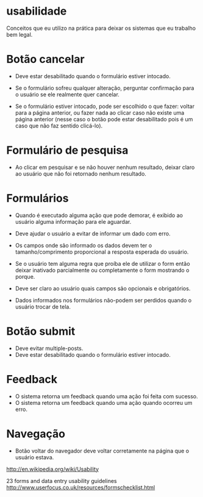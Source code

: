 # usabilidade
Conceitos que eu utilizo na prática para deixar os sistemas que eu trabalho bem legal.

Botão cancelar
==============

 - Deve estar desabilitado quando o formulário estiver intocado. 

 - Se o formulário sofreu qualquer alteração, perguntar confirmação para o usuário se ele realmente quer cancelar.

 - Se o formulário estiver intocado, pode ser escolhido o que fazer: voltar para a página anterior, ou fazer nada ao clicar caso não existe uma página anterior (nesse caso o botão pode estar desabilitado pois é um caso que não faz sentido clicá-lo).


Formulário de pesquisa
======================

 - Ao clicar em pesquisar e se não houver nenhum resultado, deixar claro ao usuário que não foi retornado nenhum resultado.

Formulários
===========

 - Quando é executado alguma ação que pode demorar, é exibido ao usuário alguma informação para ele aguardar.

 - Deve ajudar o usuário a evitar de informar um dado com erro.

 - Os campos onde são informado os dados devem ter o tamanho/comprimento proporcional a resposta esperada do usuário.

 - Se o usuário tem alguma regra que proíba ele de utilizar o form então deixar inativado parcialmente ou completamente o form mostrando o porque.

 - Deve ser claro ao usuário quais campos são opcionais e obrigatórios.

 - Dados informados nos formulários não-podem ser perdidos quando o usuário trocar de tela.

Botão submit
============

 - Deve evitar multiple-posts.
 - Deve estar desabilitado quando o formulário estiver intocado.

Feedback
========

 - O sistema retorna um feedback quando uma ação foi feita com sucesso.
 - O sistema retorna um feedback quando uma ação quando ocorreu um erro.

Navegação
=========

 - Botão voltar do navegador deve voltar corretamente na página que o usuário estava.

http://en.wikipedia.org/wiki/Usability

23 forms and data entry usability guidelines
http://www.userfocus.co.uk/resources/formschecklist.html
